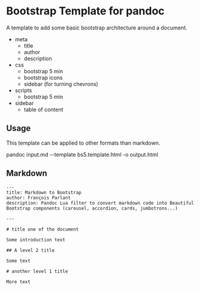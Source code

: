# Bootstrap Template for pandoc

A template to add some basic bootstrap architecture around a document.


* meta
	* title
	* author
	* description
* css
	* bootstrap 5 min
	* bootstrap icons
	* sidebar (for turning chevrons)
* scripts
	* bootstrap 5 min
* sidebar
	* table of content
	

## Usage

This template can be applied to other formats than markdown.

pandoc input.md --template bs5.template.html -o output.html

## Markdown

```
---
title: Markdown to Bootstrap
author: François Parlant
description: Pandoc Lua filter to convert markdown code into Beautiful Bootstrap components (carousel, accordion, cards, jumbotrons...)

---

# title one of the document

Some introduction text

## A level 2 title

Some text

# another level 1 title

More text

```

